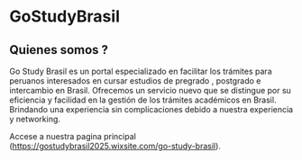 # GoStudyBrasil
##  Quienes somos ? 
Go Study Brasil es un portal especializado en facilitar los trámites para peruanos interesados en cursar estudios de pregrado , postgrado e intercambio en Brasil. Ofrecemos  un servicio nuevo que se distingue por su eficiencia y facilidad en la gestión de los trámites académicos en Brasil. Brindando una experiencia sin complicaciones debido a nuestra experiencia y networking.

Accese a nuestra pagina principal (https://gostudybrasil2025.wixsite.com/go-study-brasil).
